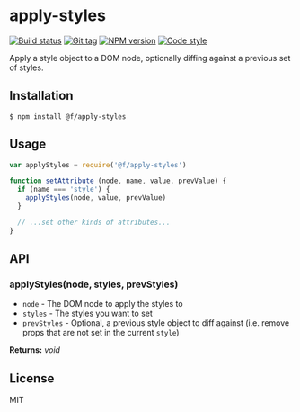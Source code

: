
# apply-styles

[![Build status][travis-image]][travis-url]
[![Git tag][git-image]][git-url]
[![NPM version][npm-image]][npm-url]
[![Code style][standard-image]][standard-url]

Apply a style object to a DOM node, optionally diffing against a previous set of styles.

## Installation

    $ npm install @f/apply-styles

## Usage

```js
var applyStyles = require('@f/apply-styles')

function setAttribute (node, name, value, prevValue) {
  if (name === 'style') {
    applyStyles(node, value, prevValue)
  }

  // ...set other kinds of attributes...
}
```

## API

### applyStyles(node, styles, prevStyles)

- `node` - The DOM node to apply the styles to
- `styles` - The styles you want to set
- `prevStyles` - Optional, a previous style object to diff against (i.e. remove props that are not set in the current `style`)

**Returns:** *void*

## License

MIT

[travis-image]: https://img.shields.io/travis/micro-js/apply-styles.svg?style=flat-square
[travis-url]: https://travis-ci.org/micro-js/apply-styles
[git-image]: https://img.shields.io/github/tag/micro-js/apply-styles.svg
[git-url]: https://github.com/micro-js/apply-styles
[standard-image]: https://img.shields.io/badge/code%20style-standard-brightgreen.svg?style=flat
[standard-url]: https://github.com/feross/standard
[npm-image]: https://img.shields.io/npm/v/@f/apply-styles.svg?style=flat-square
[npm-url]: https://npmjs.org/package/@f/apply-styles
